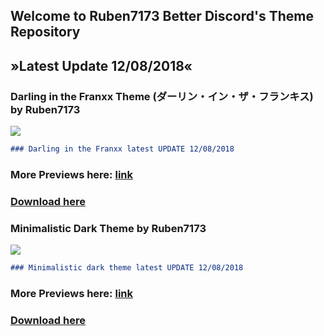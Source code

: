 ## Welcome to Ruben7173 Better Discord's Theme Repository 
## »Latest Update 12/08/2018«


### Darling in the Franxx Theme (ダーリン・イン・ザ・フランキス) by Ruben7173

<img src="https://i.imgur.com/gpODc3b.jpg"/>

```markdown
### Darling in the Franxx latest UPDATE 12/08/2018
```
### More Previews here: [link](./page-02.html)
### [Download here](https://betterdiscord.net/ghdl?id=2238)



### Minimalistic Dark Theme by Ruben7173

<img src="https://i.imgur.com/eHzACMg.png"/>

```markdown 
### Minimalistic dark theme latest UPDATE 12/08/2018
```
### More Previews here: [link](./page-minimalistic-dark.html)
### [Download here](https://betterdiscord.net/ghdl?id=2239)
